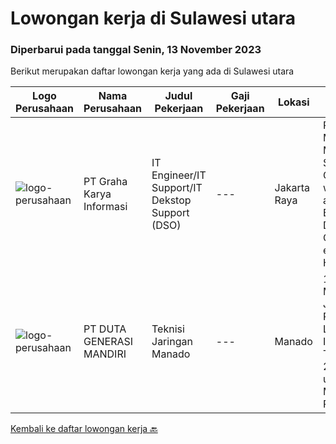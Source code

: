 
  # Lowongan kerja di Sulawesi utara

  ### Diperbarui pada tanggal Senin, 13 November 2023

  Berikut merupakan daftar lowongan kerja yang ada di Sulawesi utara

  |Logo Perusahaan | Nama Perusahaan | Judul Pekerjaan | Gaji Pekerjaan | Lokasi | Deskripsi | Tanggal diunggah | Pranala |
  | -------------- | --------------- | --------------- | --------- | --------- | -------------- | ------- | ----------- |
  |![logo-perusahaan](https://image-service-cdn.seek.com.au/c318dd0b699c6160d2411e7473745c289633be44/ee4dce1061f3f616224767ad58cb2fc751b8d2dc)|PT Graha Karya Informasi|IT Engineer/IT Support/IT Dekstop Support (DSO)|---|Jakarta Raya|Requirements:1. Minimum 6 Months as an IT Support (Fresh Graduate are welcome to apply)2. Bachelor's Degree in Computer/ IT or equivalent3. Have...|Rabu, 08 November 2023|https://www.jobstreet.co.id/id/job/it-engineer-it-support-it-dekstop-support-dso-4522798?token=0~ee963739-55bf-401e-bd9e-7467f87220e9&sectionRank=1&jobId=jobstreet-id-job-4522798|
|![logo-perusahaan](https://image-service-cdn.seek.com.au/f6d4c20e039a9103d16d613786829da485a07a5f/ee4dce1061f3f616224767ad58cb2fc751b8d2dc)|PT DUTA GENERASI MANDIRI|Teknisi Jaringan Manado|---|Manado|1. Pendidikan Min. SMK/S1 Jurusan TKJ, RPL, Teknik Listrik, Elektro, Informatika, Telekomunikasi. 2. IPK min. 3,00 untuk S1 3. Memiliki Pengalaman...|Sabtu, 11 November 2023|https://www.jobstreet.co.id/id/job/teknisi-jaringan-manado-1037378664?token=0~ee963739-55bf-401e-bd9e-7467f87220e9&sectionRank=2&jobId=jobstreet-id-job-1037378664|


  [Kembali ke daftar lowongan kerja 🔙](../README.md#daftar-lowongan-kerja)
  